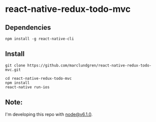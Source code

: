 # react-native-redux-todo-mvc

## Dependencies

```
npm install -g react-native-cli
```

## Install

```
git clone https://github.com/marclundgren/react-native-redux-todo-mvc.git

cd react-native-redux-todo-mvc
npm install
react-native run-ios
```


## Note:

I'm developing this repo with node@v6.1.0.
